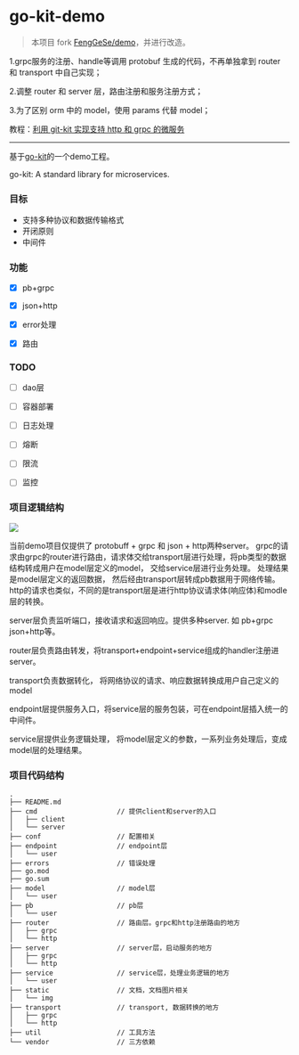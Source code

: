 # go-kit-demo

> 本项目 fork [FengGeSe/demo](https://github.com/FengGeSe/demo)，并进行改造。

1.grpc服务的注册、handle等调用 protobuf 生成的代码，不再单独拿到 router 和 transport 中自己实现；

2.调整 router 和 server 层，路由注册和服务注册方式；

3.为了区别 orm 中的 model，使用 params 代替 model；

教程：[利用 git-kit 实现支持 http 和 grpc 的微服务](https://mr-houzi.com/2022/01/24/利用-git-kit-实现支持-http-和-grpc-的微服务/)

----

基于[go-kit](https://github.com/go-kit/kit)的一个demo工程。

go-kit: A standard library for microservices.



### 目标

* 支持多种协议和数据传输格式
* 开闭原则
* 中间件



### 功能

- [x] pb+grpc
- [x] json+http
- [x] error处理
- [x] 路由



### TODO

- [ ] dao层
- [ ] 容器部署
- [ ] 日志处理
- [ ] 熔断
- [ ] 限流
- [ ] 监控



### 项目逻辑结构



<img src="./static/img/go-kit.jpg">





当前demo项目仅提供了 protobuff + grpc 和 json + http两种server。 grpc的请求由grpc的router进行路由，请求体交给transport层进行处理，将pb类型的数据结构转成用户在model层定义的model， 交给service层进行业务处理。 处理结果是model层定义的返回数据， 然后经由transport层转成pb数据用于网络传输。 http的请求也类似，不同的是transport层是进行http协议请求体(响应体)和modle层的转换。



server层负责监听端口，接收请求和返回响应。提供多种server. 如 pb+grpc json+http等。

router层负责路由转发，将transport+endpoint+service组成的handler注册进server。

transport负责数据转化， 将网络协议的请求、响应数据转换成用户自己定义的model

endpoint层提供服务入口，将service层的服务包装，可在endpoint层插入统一的中间件。

service层提供业务逻辑处理， 将model层定义的参数，一系列业务处理后，变成model层的处理结果。





### 项目代码结构

```
.
├── README.md                   
├── cmd                    // 提供client和server的入口
│   ├── client
│   └── server
├── conf                   // 配置相关
├── endpoint               // endpoint层
│   └── user
├── errors                 // 错误处理
├── go.mod
├── go.sum
├── model                  // model层
│   └── user
├── pb                     // pb层
│   └── user
├── router                 // 路由层。grpc和http注册路由的地方
│   ├── grpc
│   └── http
├── server                 // server层，启动服务的地方
│   ├── grpc
│   └── http
├── service                // service层，处理业务逻辑的地方
│   └── user
├── static                 // 文档，文档图片相关
│   └── img
├── transport              // transport, 数据转换的地方
│   ├── grpc
│   └── http
├── util                   // 工具方法
└── vendor                 // 三方依赖

```





